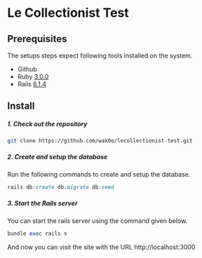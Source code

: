 # Le Collectionist Test

## Prerequisites

The setups steps expect following tools installed on the system.

- Github
- Ruby [3.0.0](https://github.com/organization/project-name/blob/master/.ruby-version#L1)
- Rails [6.1.4](https://github.com/organization/project-name/blob/master/Gemfile#L12)

## Install

##### 1. Check out the repository

```bash
git clone https://github.com/wak0o/lecollectionist-test.git
```

##### 2. Create and setup the database

Run the following commands to create and setup the database.

```ruby
rails db:create db:migrate db:seed
```

##### 3. Start the Rails server

You can start the rails server using the command given below.

```ruby
bundle exec rails s
```

And now you can visit the site with the URL http://localhost:3000
